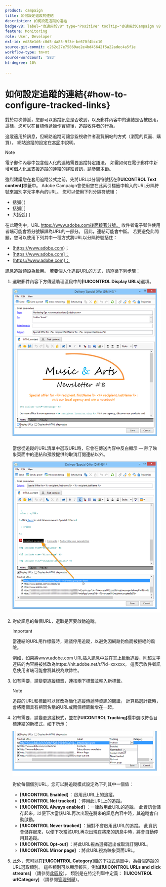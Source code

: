 ```yaml
---
product: campaign
title: 如何設定追蹤的連結
description: 如何設定追蹤的連結
badge-v8: label="也適用於v8" type="Positive" tooltip="亦適用於Campaign v8"
feature: Monitoring
role: User, Developer
exl-id: ed88e1d6-c0d5-4a85-9f3e-be670f4bcc10
source-git-commit: c262c27e75869ae2e4bd45642f5a22adec4a5f1e
workflow-type: tm+mt
source-wordcount: '583'
ht-degree: 10%

---
```


# 如何設定追蹤的連結{#how-to-configure-tracked-links}



對於每次傳遞，您都可以追蹤訊息是否收到，以及郵件內容中的連結是否被啟用。這樣，您可以在目標傳遞操作實施後，追蹤收件者的行為。

追蹤適用於訊息，但網路追蹤可讓您監視收件者瀏覽網站的方式（瀏覽的頁面、購買）。 網站追蹤的設定在[本節](../../configuration/using/about-web-tracking.md)中說明。

>[!NOTE]
>
>電子郵件內容中包含個人化的連結需要追蹤特定語法。 如需如何在電子郵件中新增可個人化且支援追蹤的連結的詳細資訊，請參閱[本節](tracking-personalized-links.md)。

強烈建議您在套用追蹤公式之前，先將URL以分隔符號括在&#x200B;**[!UICONTROL Text content]**&#x200B;標籤中。 Adobe Campaign會使用您在此索引標籤中輸入的URL分隔符號來識別字元字串內的URL。 您可以使用下列分隔符號組：
* 括弧( )
* 括弧[ ]
* 大括弧{ }

在此範例中，URL https://www.adobe.com後面接著分號。 收件者電子郵件使用者端可能會將分號解譯為URL的一部分。 因此，連結可能會中斷。 若要避免此問題，您可以使用下列其中一種方式將URL以分隔符號括住：
* (https://www.adobe.com)；
* [https://www.adobe.com]；
* {https://www.adobe.com}；

訊息追蹤預設為啟用。 若要個人化追蹤URL的方式，請遵循下列步驟：

1. 選取郵件內容下方傳遞助理區段中的&#x200B;**[!UICONTROL Display URLs]**&#x200B;選項。

   ![](assets/s_ncs_user_email_del_display_urls.png)

   當您從追蹤的URL清單中選取URL時，它會在傳送內容中反白顯示 — 除了映象頁面中的連結和預設提供的取消訂閱連結以外。

   ![](assets/s_ncs_user_email_del_show_urls.png)

1. 對於訊息的每個URL，選取是否要啟動追蹤。

   >[!IMPORTANT]
   >
   >當連結的URL用作標籤時，建議停用追蹤，以避免因網路釣魚而被拒絕的風險。
   >
   >例如，如果將www.adobe.com URL插入訊息中並在其上啟動追蹤，則超文字連結的內容將被修改為https://nlt.adobe.net/r/?id=xxxxxx。 這表示收件者訊息使用者端可能會將其視為欺詐性。

1. 如有需要，請變更追蹤標籤，連按兩下標籤並輸入新標籤。

   >[!NOTE]
   >
   >追蹤的URL和標籤可以修改為簡化追蹤傳遞時資訊的閱讀。 計算點選計數時，會將兩個具有相同名稱的URL或兩個標籤新增在一起。

1. 如有需要，請變更追蹤模式，並在&#x200B;**[!UICONTROL Tracking]**&#x200B;欄中選取符合目標連結的新模式，如下所示：

   ![](assets/s_ncs_user_select_tracking_mode.png)

   對於每個個別URL，您可以將追蹤模式設定為下列其中一個值：

   * **[!UICONTROL Enabled]** ：啟用此URL上的追蹤。
   * **[!UICONTROL Not tracked]** ：停用此URL上的追蹤。
   * **[!UICONTROL Always enabled]** ：一律啟用此URL的追蹤。 此資訊會儲存起來，以便下次當該URL再次出現在將來的訊息內容中時，其追蹤會自動啟動。
   * **[!UICONTROL Never tracked]** ：絕對不會啟用此URL的追蹤。 此資訊會儲存起來，以便下次當該URL再次出現在將來的訊息中時，將會自動停用其追蹤。
   * **[!UICONTROL Opt-out]** ：將此URL視為選擇退出或取消訂閱URL。
   * **[!UICONTROL Mirror page]** ：將此URL視為映象頁面URL。

1. 此外，您可以在&#x200B;**[!UICONTROL Category]**&#x200B;欄的下拉式清單中，為每個追蹤的URL選取類別。 這些類別可以顯示報告，例如&#x200B;**[!UICONTROL URLs and click streams]** （請參閱[此區段](../../reporting/using/reports-on-deliveries.md#urls-and-click-streams)）。 類別是在特定列舉中定義： **[!UICONTROL urlCategory]** （請參閱[管理列舉](../../platform/using/managing-enumerations.md)）。
